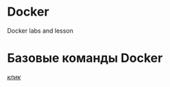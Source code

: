 # Docker
Docker labs and lesson

# Базовые команды Docker
<a href="https://github.com/sSleepq/Docker/blob/051fdcd7e64953febff0d11deebd065877b1e1b3/Main%20info/Base%20docker%20command.md" >*клик*</a>